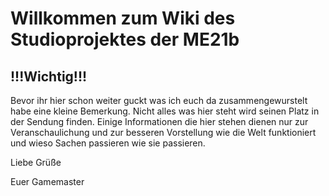 # Willkommen zum Wiki des Studioprojektes der ME21b

## !!!Wichtig!!!
Bevor ihr hier schon weiter guckt was ich euch da zusammengewurstelt habe eine kleine Bemerkung. Nicht alles was hier steht wird seinen Platz in der Sendung finden. 
Einige Informationen die hier stehen dienen nur zur Veranschaulichung und zur besseren Vorstellung wie die Welt funktioniert und wieso Sachen passieren wie sie passieren.

Liebe Grüße 

Euer Gamemaster
